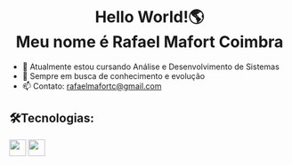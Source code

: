 <h1 style="text-align: center;"> Hello World!🌎<br>
 Meu nome é Rafael Mafort Coimbra </h1>

- 🌱 Atualmente estou cursando Análise e Desenvolvimento de Sistemas
- 🚀 Sempre em busca de conhecimento e evolução
- 📫 Contato: rafaelmafortc@gmail.com

<h2>🛠Tecnologias:</h2>
<a target="_blank" rel="noopener noreferrer" href="https://camo.githubusercontent.com/dd8b0601cdfefe534a6a26f4c29c7f8a5fcfc315002655f519c73121f7bad8bc/68747470733a2f2f63646e2e6a7364656c6976722e6e65742f67682f64657669636f6e732f64657669636f6e2f69636f6e732f707974686f6e2f707974686f6e2d6f726967696e616c2e737667"><img src="https://camo.githubusercontent.com/dd8b0601cdfefe534a6a26f4c29c7f8a5fcfc315002655f519c73121f7bad8bc/68747470733a2f2f63646e2e6a7364656c6976722e6e65742f67682f64657669636f6e732f64657669636f6e2f69636f6e732f707974686f6e2f707974686f6e2d6f726967696e616c2e737667" width="30" height="30" data-canonical-src="https://cdn.jsdelivr.net/gh/devicons/devicon/icons/python/python-original.svg" style="max-width: 100%;"></a>
<a target="_blank" rel="noopener noreferrer" href="https://camo.githubusercontent.com/20ffa1c9a31e2c991c8b52b0cb7be938de51db4b7a9299658fef28efb0cc845a/68747470733a2f2f63646e2e6a7364656c6976722e6e65742f67682f64657669636f6e732f64657669636f6e2f69636f6e732f6a6176612f6a6176612d6f726967696e616c2e737667"><img src="https://camo.githubusercontent.com/20ffa1c9a31e2c991c8b52b0cb7be938de51db4b7a9299658fef28efb0cc845a/68747470733a2f2f63646e2e6a7364656c6976722e6e65742f67682f64657669636f6e732f64657669636f6e2f69636f6e732f6a6176612f6a6176612d6f726967696e616c2e737667" width="30" height="30" data-canonical-src="https://cdn.jsdelivr.net/gh/devicons/devicon/icons/java/java-original.svg" style="max-width: 100%;"></a>
<!---
raafamafort/raafamafort is a ✨ special ✨ repository because its `README.md` (this file) appears on your GitHub profile.
You can click the Preview link to take a look at your changes.
--->

